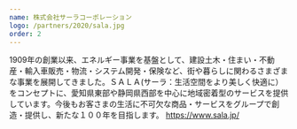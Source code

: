 ```yaml
---
name: 株式会社サーラコーポレーション
logo: /partners/2020/sala.jpg
order: 2
---
```


1909年の創業以来、エネルギー事業を基盤として、建設土木・住まい・不動産・輸入車販売・物流・システム開発・保険など、街や暮らしに関わるさまざまな事業を展開してきました。ＳＡＬＡ(サーラ：生活空間をより美しく快適に）をコンセプトに、愛知県東部や静岡県西部を中心に地域密着型のサービスを提供しています。今後もお客さまの生活に不可欠な商品・サービスをグループで創造・提供し、新たな１００年を目指します。
https://www.sala.jp/
